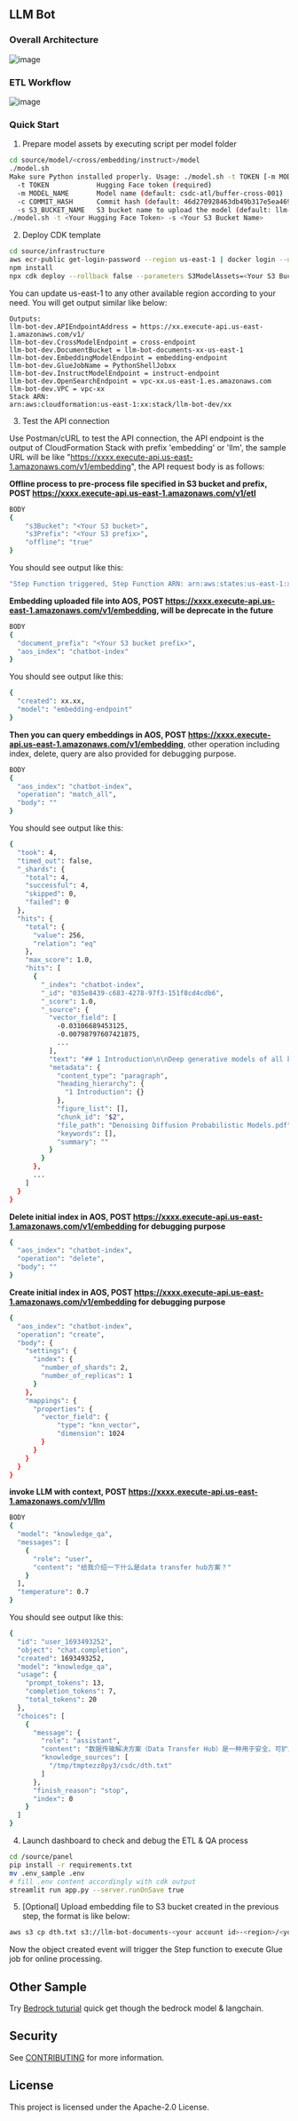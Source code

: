 ## LLM Bot

### Overall Architecture
![image](https://github.com/aws-samples/llm-bot/assets/23544182/acb918e3-3253-4cef-82bb-da65d78b1249)

### ETL Workflow
![image](https://github.com/aws-samples/llm-bot/assets/23544182/f35915ee-69ef-4f15-af83-e0df1d1249be)

### Quick Start

1. Prepare model assets by executing script per model folder
```bash
cd source/model/<cross/embedding/instruct>/model
./model.sh       
Make sure Python installed properly. Usage: ./model.sh -t TOKEN [-m MODEL_NAME] [-c COMMIT_HASH] [-s S3_BUCKET_NAME]
  -t TOKEN            Hugging Face token (required)
  -m MODEL_NAME       Model name (default: csdc-atl/buffer-cross-001)
  -c COMMIT_HASH      Commit hash (default: 46d270928463db49b317e5ea469a8ac8152f4a13)
  -s S3_BUCKET_NAME   S3 bucket name to upload the model (default: llm-rag)
./model.sh -t <Your Hugging Face Token> -s <Your S3 Bucket Name>
```

2. Deploy CDK template
```bash
cd source/infrastructure
aws ecr-public get-login-password --region us-east-1 | docker login --username AWS --password-stdin public.ecr.aws
npm install
npx cdk deploy --rollback false --parameters S3ModelAssets=<Your S3 Bucket Name>
```
You can update us-east-1 to any other available region according to your need. You will get output similar like below:
```
Outputs:
llm-bot-dev.APIEndpointAddress = https://xx.execute-api.us-east-1.amazonaws.com/v1/
llm-bot-dev.CrossModelEndpoint = cross-endpoint
llm-bot-dev.DocumentBucket = llm-bot-documents-xx-us-east-1
llm-bot-dev.EmbeddingModelEndpoint = embedding-endpoint
llm-bot-dev.GlueJobName = PythonShellJobxx
llm-bot-dev.InstructModelEndpoint = instruct-endpoint
llm-bot-dev.OpenSearchEndpoint = vpc-xx.us-east-1.es.amazonaws.com
llm-bot-dev.VPC = vpc-xx
Stack ARN:
arn:aws:cloudformation:us-east-1:xx:stack/llm-bot-dev/xx
```

3. Test the API connection

Use Postman/cURL to test the API connection, the API endpoint is the output of CloudFormation Stack with prefix 'embedding' or 'llm', the sample URL will be like "https://xxxx.execute-api.us-east-1.amazonaws.com/v1/embedding", the API request body is as follows:

**Offline process to pre-process file specified in S3 bucket and prefix, POST https://xxxx.execute-api.us-east-1.amazonaws.com/v1/etl**
```bash
BODY
{
    "s3Bucket": "<Your S3 bucket>",
    "s3Prefix": "<Your S3 prefix>",
    "offline": "true"
}
```
You should see output like this:
```bash
"Step Function triggered, Step Function ARN: arn:aws:states:us-east-1:xxxx:execution:xx-xxx:xx-xx-xx-xx-xx, Input Payload: {\"s3Bucket\": \"<Your S3 bucket>\", \"s3Prefix\": \"<Your S3 prefix>\", \"offline\": \"true\"}"
```

**Embedding uploaded file into AOS, POST https://xxxx.execute-api.us-east-1.amazonaws.com/v1/embedding, will be deprecate in the future**
```bash
BODY
{
  "document_prefix": "<Your S3 bucket prefix>",
  "aos_index": "chatbot-index"
}
```
You should see output like this:
```bash
{
  "created": xx.xx,
  "model": "embedding-endpoint"
}
```

**Then you can query embeddings in AOS, POST https://xxxx.execute-api.us-east-1.amazonaws.com/v1/embedding**, other operation including index, delete, query are also provided for debugging purpose.
```bash
BODY
{
  "aos_index": "chatbot-index",
  "operation": "match_all",
  "body": ""
}
```

You should see output like this:
```bash
{
  "took": 4,
  "timed_out": false,
  "_shards": {
    "total": 4,
    "successful": 4,
    "skipped": 0,
    "failed": 0
  },
  "hits": {
    "total": {
      "value": 256,
      "relation": "eq"
    },
    "max_score": 1.0,
    "hits": [
      {
        "_index": "chatbot-index",
        "_id": "035e8439-c683-4278-97f3-151f8cd4cdb6",
        "_score": 1.0,
        "_source": {
          "vector_field": [
            -0.03106689453125,
            -0.00798797607421875,
            ...
          ],
          "text": "## 1 Introduction\n\nDeep generative models of all kinds have recently exhibited high quality samples in a wide variety of data modalities. Generative adversarial networks (GANs), autoregressive models, flows, and variational autoencoders (VAEs) have synthesized striking image and audio samples [14; 27; 3; 58; 38; 25; 10; 32; 44; 57; 26; 33; 45], and there have been remarkable advances in energy-based modeling and score matching that have produced images comparable to those of GANs [11; 55].",
          "metadata": {
            "content_type": "paragraph",
            "heading_hierarchy": {
              "1 Introduction": {}
            },
            "figure_list": [],
            "chunk_id": "$2",
            "file_path": "Denoising Diffusion Probabilistic Models.pdf",
            "keywords": [],
            "summary": ""
          }
        }
      },
      ...
    ]
  }
}
```

**Delete initial index in AOS, POST https://xxxx.execute-api.us-east-1.amazonaws.com/v1/embedding for debugging purpose**
```bash
{
  "aos_index": "chatbot-index",
  "operation": "delete",
  "body": ""
}
```

**Create initial index in AOS, POST https://xxxx.execute-api.us-east-1.amazonaws.com/v1/embedding for debugging purpose**
```bash
{
  "aos_index": "chatbot-index",
  "operation": "create",
  "body": {
    "settings": {
      "index": {
        "number_of_shards": 2,
        "number_of_replicas": 1
      }
    },
    "mappings": {
      "properties": {
        "vector_field": {
            "type": "knn_vector",
            "dimension": 1024
        }
      }
    }
  }
}
```

**invoke LLM with context, POST https://xxxx.execute-api.us-east-1.amazonaws.com/v1/llm**
```bash
BODY
{
  "model": "knowledge_qa",
  "messages": [
    {
      "role": "user",
      "content": "给我介绍一下什么是data transfer hub方案？"
    }
  ],
  "temperature": 0.7
}
```
You should see output like this:
```bash
{
  "id": "user_1693493252",
  "object": "chat.completion",
  "created": 1693493252,
  "model": "knowledge_qa",
  "usage": {
    "prompt_tokens": 13,
    "completion_tokens": 7,
    "total_tokens": 20
  },
  "choices": [
    {
      "message": {
        "role": "assistant",
        "content": "数据传输解决方案（Data Transfer Hub）是一种用于安全、可扩展和可追踪地将数据从不同云服务提供商的对象存储服务（如阿里云 OSS、腾讯 COS、七牛 Kodo等）传输到Amazon S3和Amazon ECR的方案。它提供了一个直观的用户界面，允许客户在界面上创建和管理数据传输任务。通过数据传输解决方案，客户可以实现将数据从其他云服务提供商的对象存储服务传输到Amazon S3，以及在Amazon ECR之间传输容器镜像。该方案采用无服务器架构，按需使用并随用随付。有关更多信息，请参阅实施指南的“成本”部分。",
        "knowledge_sources": [
          "/tmp/tmptezz8py3/csdc/dth.txt"
        ]
      },
      "finish_reason": "stop",
      "index": 0
    }
  ]
}
```

4. Launch dashboard to check and debug the ETL & QA process

```bash
cd /source/panel
pip install -r requirements.txt
mv .env_sample .env
# fill .env content accordingly with cdk output
streamlit run app.py --server.runOnSave true
```

5. [Optional] Upload embedding file to S3 bucket created in the previous step, the format is like below:
```bash
aws s3 cp dth.txt s3://llm-bot-documents-<your account id>-<region>/<your S3 bucket prefix>/
```
Now the object created event will trigger the Step function to execute Glue job for online processing.

## Other Sample
Try [Bedrock tuturial](https://github.com/aws-samples/llm-bot/blob/main/sample/bedrock-tuturial.ipynb) quick get though the bedrock model & langchain.

## Security

See [CONTRIBUTING](CONTRIBUTING.md#security-issue-notifications) for more information.

## License

This project is licensed under the Apache-2.0 License.

